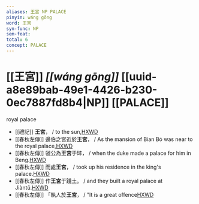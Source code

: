 ```yaml
---
aliases: 王宮 NP PALACE
pinyin: wáng gōng
word: 王宮
syn-func: NP
sem-feat: 
total: 6
concept: PALACE 
---
```

# [[王宮]] *[[wáng gōng]]*  [[uuid-a8e89bab-49e1-4426-b230-0ec7887fd8b4|NP]] [[PALACE]]
royal palace
 - [[禮記]] **王宮**， / to the sun,[HXWD](https://hxwd.org/textview.html?location=KR1d0052_tls_024-3a.6)
 - [[春秋左傳]] 邊伯之宮近於**王宮**， / As the mansion of Bian Bó was near to the royal palace,[HXWD](https://hxwd.org/textview.html?location=KR1e0001_tls_003-215a.9)
 - [[春秋左傳]] 虢公為**王宮**于玤， / when the duke made a palace for him in Beng.[HXWD](https://hxwd.org/textview.html?location=KR1e0001_tls_003-232a.3)
 - [[春秋左傳]] 而處**王宮**， / took up his residence in the king's palace.[HXWD](https://hxwd.org/textview.html?location=KR1e0001_tls_003-353a.3)
 - [[春秋左傳]] 作**王宮**于踐土。 / and they built a royal palace at Jiàntǔ.[HXWD](https://hxwd.org/textview.html?location=KR1e0001_tls_005-486a.1)
 - [[春秋左傳]] 「執人於**王宮**， / "It is a great offence[HXWD](https://hxwd.org/textview.html?location=KR1e0001_tls_010-186a.15)
